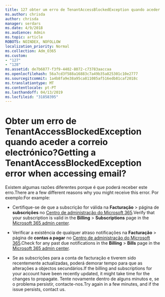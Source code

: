 ```yaml
---
title: 127 obter um erro de TenantAccessBlockedException quando aceder a correio electrónico?
ms.author: chrisda
author: chrisda
manager: serdars
ms.date: 4/9/2018
ms.audience: Admin
ms.topic: article
ROBOTS: NOINDEX, NOFOLLOW
localization_priority: Normal
ms.collection: Adm_O365
ms.custom:
- "127"
- "128"
ms.assetid: de7b6877-f3f9-4402-8072-c73783aaccaa
ms.openlocfilehash: 56a7cd3f588a16883c7a49b35a825301c10e2777
ms.sourcegitcommit: 1a4b8fa9e38a95ca811085af516edb81caf2018c
ms.translationtype: MT
ms.contentlocale: pt-PT
ms.lasthandoff: 04/13/2019
ms.locfileid: "31858395"
---
```

# <a name="getting-a-tenantaccessblockedexception-error-when-accessing-email"></a><span data-ttu-id="95363-102">Obter um erro de TenantAccessBlockedException quando aceder a correio electrónico?</span><span class="sxs-lookup"><span data-stu-id="95363-102">Getting a TenantAccessBlockedException error when accessing email?</span></span>

<span data-ttu-id="95363-103">Existem algumas razões diferentes porque é que poderá receber este erro.</span><span class="sxs-lookup"><span data-stu-id="95363-103">There are a few different reasons why you might receive this error.</span></span> <span data-ttu-id="95363-104">Por exemplo:</span><span class="sxs-lookup"><span data-stu-id="95363-104">For example:</span></span>

- <span data-ttu-id="95363-105">Certifique-se de que a subscrição for válida na **Facturação** \> página de **subscrições** no [Centro de administração do Microsoft 365](https://portal.office.com/adminportal/home#/subscriptions).</span><span class="sxs-lookup"><span data-stu-id="95363-105">Verify that your subscription is valid in the **Billing** \> **Subscriptions** page in the [Microsoft 365 admin center](https://portal.office.com/adminportal/home#/subscriptions).</span></span>

- <span data-ttu-id="95363-106">Verificar a existência de qualquer atraso notificações na **Facturação** \> página de **contas a pagar** no [Centro de administração do Microsoft 365](https://portal.office.com/adminportal/home#/billoverview).</span><span class="sxs-lookup"><span data-stu-id="95363-106">Check for any past due notifications in the **Billing** \> **Bills** page in the [Microsoft 365 admin center](https://portal.office.com/adminportal/home#/billoverview).</span></span>

- <span data-ttu-id="95363-107">Se as subscrições para a conta de facturação e tiverem sido recentemente actualizadas, poderá demorar tempo para que as alterações a objectos secundários.</span><span class="sxs-lookup"><span data-stu-id="95363-107">If the billing and subscriptions for your account have been recently updated, it might take time for the changes to propagate.</span></span> <span data-ttu-id="95363-108">Tente novamente dentro de alguns minutos e, se o problema persistir, contacte-nos.</span><span class="sxs-lookup"><span data-stu-id="95363-108">Try again in a few minutes, and if the issue persists, contact us.</span></span>
